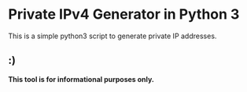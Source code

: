 # Private IPv4 Generator in Python 3

This is a simple python3 script to generate private IP addresses.

:)
-


**This tool is for informational purposes only.**
